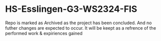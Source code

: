 # HS-Esslingen-G3-WS2324-FIS

Repo is marked as Archived as the project has been concluded.
And no futher changes are expected to occur.
It will be keept as a refrence of the performed work & expiriences gained
